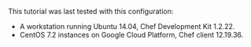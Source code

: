 This tutorial was last tested with this configuration:

* A workstation running Ubuntu 14.04, Chef Development Kit 1.2.22.
* CentOS 7.2 instances on Google Cloud Platform, Chef client 12.19.36.
